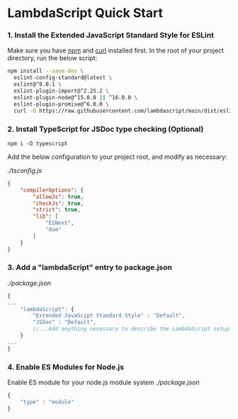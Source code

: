 # LambdaScript Quick Start
[curl]: https://curl.se/docs/install.html
[nvm]: https://github.com/nvm-sh/nvm
### 1. Install the Extended JavaScript Standard Style for ESLint
Make sure you have [npm](#nvm) and [curl](#curl) installed first.
In the root of your project directory, run the below script:

```bash
npm install --save-dev \
  eslint-config-standard@latest \
  eslint@^8.0.1 \
  eslint-plugin-import@^2.25.2 \
  eslint-plugin-node@^15.0.0 || ^16.0.0 \
  eslint-plugin-promise@^6.0.0 \
  curl -O https://raw.githubusercontent.com/lambdascript/main/dist/eslintrc.json
```

### 2. Install TypeScript for JSDoc type checking (Optional)
`npm i -D typescript`

Add the below configuration to your project root, and modify as necessary:

_./tsconfig.js_
```json
{
    "compilerOptions": {
        "allowJs": true,
        "checkJs": true,
        "strict": true,
        "lib": [
            "ESNext",
            "dom"
        ]
    }
}
```

### 3. Add a "lambdaScript" entry to package.json
_./package.json_
```javascript
{
...
    "lambdaScript": {
        "Extended JavaScipt Standard Style" : "Default",
        "JSDoc" : "Default",
        //...Add anything necessary to describe the LambdaScript setup.
    }
...
}
```
### 4. Enable ES Modules for Node.js
Enable ES module for your node.js module system
_./package.json_
```javascript
{
    "type" : "module"
}
```
